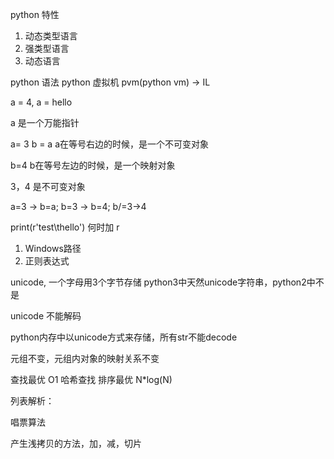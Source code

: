 python 特性

1. 动态类型语言
2. 强类型语言
3. 动态语言

python 语法
python 虚拟机 pvm(python vm) -> IL

a = 4,
a = hello

a 是一个万能指针

a= 3
b = a a在等号右边的时候，是一个不可变对象

b=4 b在等号左边的时候，是一个映射对象

3，4 是不可变对象

a=3 -> b=a; b=3 -> b=4; b/=3->4

print(r'test\thello') 何时加 r

1. Windows路径
2. 正则表达式

unicode, 一个字母用3个字节存储 python3中天然unicode字符串，python2中不是

unicode 不能解码

python内存中以unicode方式来存储，所有str不能decode

元组不变，元组内对象的映射关系不变


查找最优 O1  哈希查找
排序最优 N*log(N)


列表解析：


唱票算法

产生浅拷贝的方法，加，减，切片

